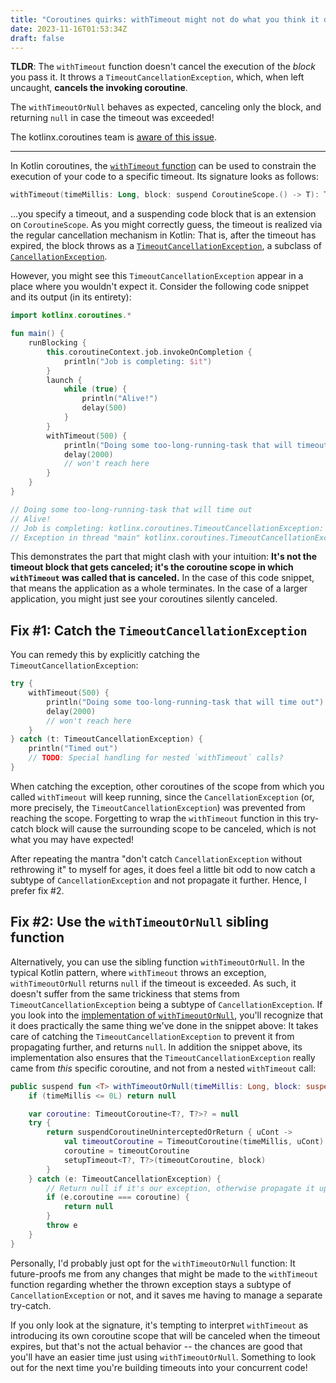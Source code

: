 ```yaml
---
title: "Coroutines quirks: withTimeout might not do what you think it does"
date: 2023-11-16T01:53:34Z
draft: false
---
```

**TLDR**: The `withTimeout` function doesn't cancel the execution of the *block* you pass it. It throws
a `TimeoutCancellationException`, which, when left uncaught, **cancels the invoking
coroutine**.

The `withTimeoutOrNull` behaves as expected, canceling only the block, and returning `null` in case the timeout was
exceeded!

The kotlinx.coroutines team is [aware of this issue](https://github.com/Kotlin/kotlinx.coroutines/issues/1374).

<hr>

In Kotlin coroutines,
the [`withTimeout` function](https://kotlinlang.org/api/kotlinx.coroutines/kotlinx-coroutines-core/kotlinx.coroutines/with-timeout.html)
can be used to constrain the execution of your code to a specific timeout. Its signature looks as follows:

```kotlin
withTimeout(timeMillis: Long, block: suspend CoroutineScope.() -> T): T
```

...you specify a timeout, and a suspending code block that is an extension on `CoroutineScope`. As you might correctly
guess, the timeout is realized via the regular cancellation mechanism in Kotlin: That is, after the timeout has expired,
the block throws as
a [`TimeoutCancellationException`](https://kotlinlang.org/api/kotlinx.coroutines/kotlinx-coroutines-core/kotlinx.coroutines/-timeout-cancellation-exception/),
a subclass
of [`CancellationException`](https://kotlinlang.org/api/kotlinx.coroutines/kotlinx-coroutines-core/kotlinx.coroutines/-cancellation-exception/).

However, you might see this `TimeoutCancellationException` appear in a place where you wouldn't expect it. Consider the
following code snippet and its output (in its entirety):

```kotlin
import kotlinx.coroutines.*

fun main() {
    runBlocking {
        this.coroutineContext.job.invokeOnCompletion {
            println("Job is completing: $it")
        }
        launch {
            while (true) {
                println("Alive!")
                delay(500)
            }
        }
        withTimeout(500) {
            println("Doing some too-long-running-task that will timeout")
            delay(2000)
            // won't reach here
        }
    }
}

// Doing some too-long-running-task that will time out
// Alive!
// Job is completing: kotlinx.coroutines.TimeoutCancellationException: Timed out waiting for 500 ms
// Exception in thread "main" kotlinx.coroutines.TimeoutCancellationException: Timed out waiting for 500 ms
```

This demonstrates the part that might clash with your intuition: **It's not the timeout block that gets canceled; it's
the coroutine scope in which `withTimeout` was called that is canceled.** In the case of this code snippet, that means
the application as a whole terminates. In the case of a larger application, you might just see your coroutines silently
canceled.

## Fix #1: Catch the `TimeoutCancellationException`

You can remedy this by explicitly catching the `TimeoutCancellationException`:

```kotlin
try {
    withTimeout(500) {
        println("Doing some too-long-running-task that will time out")
        delay(2000)
        // won't reach here
    }
} catch (t: TimeoutCancellationException) {
    println("Timed out")
    // TODO: Special handling for nested `withTimeout` calls?
}
```

When catching the exception, other coroutines of the scope from which you called `withTimeout` will keep running, since
the `CancellationException` (or, more precisely, the `TimeoutCancellationException`) was prevented from reaching the
scope. Forgetting to wrap the `withTimeout` function in this try-catch block will cause the surrounding scope to be
canceled, which is not what you may have expected!

After repeating the mantra "don't catch `CancellationException` without rethrowing it" to myself for ages, it does feel
a little bit odd to now catch a subtype of `CancellationException` and not propagate it further. Hence, I prefer fix #2.

## Fix #2: Use the `withTimeoutOrNull` sibling function

Alternatively, you can use the sibling function `withTimeoutOrNull`. In the typical Kotlin pattern, where `withTimeout`
throws an exception, `withTimeoutOrNull` returns `null` if the timeout is exceeded. As such, it doesn't suffer from the
same trickiness that stems from `TimeoutCancellationException` being a subtype of `CancellationException`. If you look
into
the [implementation of `withTimeoutOrNull`](https://github.com/Kotlin/kotlinx.coroutines/blob/28ed2cd84a376ec191fd15626624eba1cbd9fe4f/kotlinx-coroutines-core/common/src/Timeout.kt#L103-L115),
you'll recognize that it does practically the same thing we've done in the
snippet above: It takes care of catching the `TimeoutCancellationException` to prevent it from propagating further, and
returns `null`. In addition the snippet above, its implementation also ensures that the `TimeoutCancellationException`
really came from *this* specific coroutine, and not from a nested `withTimeout` call:

```kotlin
public suspend fun <T> withTimeoutOrNull(timeMillis: Long, block: suspend CoroutineScope.() -> T): T? {
    if (timeMillis <= 0L) return null

    var coroutine: TimeoutCoroutine<T?, T?>? = null
    try {
        return suspendCoroutineUninterceptedOrReturn { uCont ->
            val timeoutCoroutine = TimeoutCoroutine(timeMillis, uCont)
            coroutine = timeoutCoroutine
            setupTimeout<T?, T?>(timeoutCoroutine, block)
        }
    } catch (e: TimeoutCancellationException) {
        // Return null if it's our exception, otherwise propagate it upstream (e.g., in case of nested withTimeouts)
        if (e.coroutine === coroutine) {
            return null
        }
        throw e
    }
}
```

Personally, I'd probably just opt for the `withTimeoutOrNull` function: It future-proofs me from any changes that might
be made to the `withTimeout` function regarding whether the thrown exception stays a subtype
of `CancellationException` or not, and it saves me having to manage a separate try-catch.

If you only look at the signature, it's tempting to interpret `withTimeout` as introducing its own coroutine scope that
will be canceled when the timeout expires, but that's not the actual behavior -- the chances are good that you'll have
an easier time just using `withTimeoutOrNull`. Something to look out for the next time
you're building timeouts into your concurrent code!
